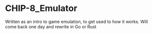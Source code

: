 # CHIP-8_Emulator

Written as an intro to game emulation, to get used to how it works. Will come back one day and rewrite in Go or Rust

